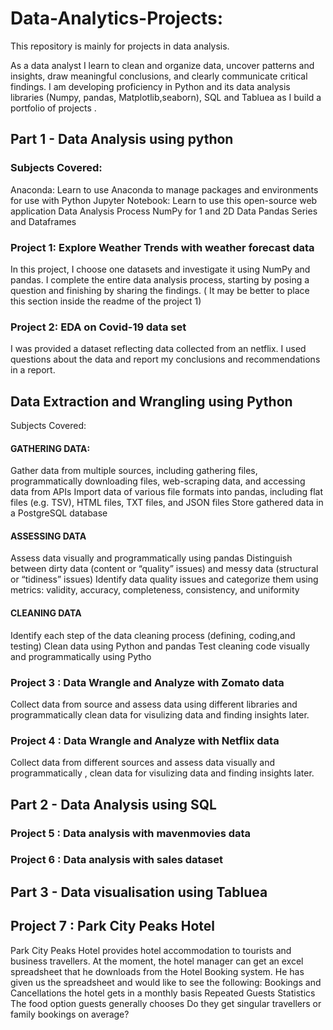 # Data-Analytics-Projects:

This repository is mainly for projects in data analysis.

 As a data analyst I learn to clean and organize data, uncover patterns and insights, draw meaningful conclusions, and clearly communicate critical findings. I am developing proficiency in Python and its data analysis libraries (Numpy, pandas, Matplotlib,seaborn), SQL and Tabluea as I build a portfolio of projects .


## Part 1 - Data Analysis using python

### Subjects Covered:

Anaconda: Learn to use Anaconda to manage packages and environments for use with Python
Jupyter Notebook: Learn to use this open-source web application
Data Analysis Process
NumPy for 1 and 2D Data
Pandas Series and Dataframes


### Project 1: Explore Weather Trends with weather forecast data
In this project, I choose one datasets and investigate it using NumPy and pandas. I complete the entire data analysis process, starting by posing a question and finishing by sharing the findings. ( It may be better to place this section inside the readme of the project 1)

### Project 2: EDA on Covid-19 data set
I was provided a dataset reflecting data collected from an netflix. I used  questions about the data and report my conclusions and recommendations in a report.



##  Data Extraction and Wrangling using Python

Subjects Covered:

#### GATHERING DATA:
Gather data from multiple sources, including gathering files, programmatically downloading files, web-scraping data, and accessing data from APIs
Import data of various file formats into pandas, including flat files (e.g. TSV), HTML files, TXT files, and JSON files
Store gathered data in a PostgreSQL database
#### ASSESSING DATA
Assess data visually and programmatically using pandas
Distinguish between dirty data (content or “quality” issues) and messy data (structural or “tidiness” issues)
Identify data quality issues and categorize them using metrics: validity, accuracy, completeness, consistency, and uniformity
#### CLEANING DATA
Identify each step of the data cleaning process (defining, coding,and testing)
Clean data using Python and pandas
Test cleaning code visually and programmatically using Pytho

### Project 3 : Data Wrangle and Analyze with Zomato data
Collect data from  source and assess data using different libraries and programmatically clean data for visulizing data and finding insights later.

### Project 4 : Data Wrangle and Analyze with Netflix data
Collect data from different sources and assess data visually and programmatically , clean data for visulizing data and finding insights later.




## Part 2 - Data Analysis using SQL

### Project 5 : Data analysis with mavenmovies data

### Project 6 : Data analysis with sales dataset


## Part 3 - Data visualisation using Tabluea

## Project 7 : Park City Peaks Hotel

Park City Peaks Hotel provides hotel accommodation to tourists and business travellers.
At the moment, the hotel manager can get an excel spreadsheet that he downloads from the Hotel Booking system. He has given us the spreadsheet and would like to see the following:
Bookings and Cancellations the hotel gets in a monthly basis 
Repeated Guests Statistics 
The food option guests generally chooses 
Do they get singular travellers or family bookings on average?
